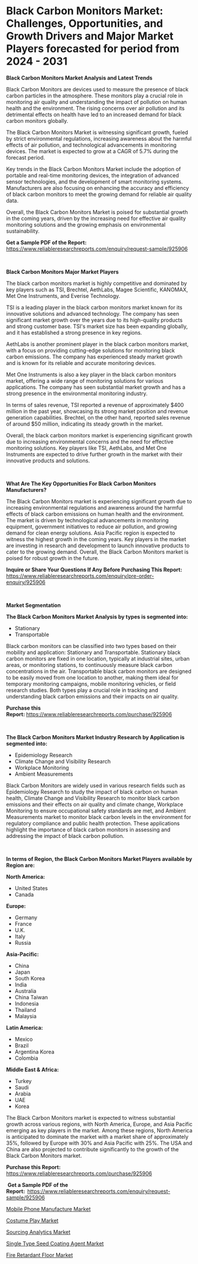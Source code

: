 <p><h1>Black Carbon Monitors Market: Challenges, Opportunities, and Growth Drivers and Major Market Players forecasted for period from 2024 - 2031</h1></p><p><strong>Black Carbon Monitors Market Analysis and Latest Trends</strong></p>
<p><p>Black Carbon Monitors are devices used to measure the presence of black carbon particles in the atmosphere. These monitors play a crucial role in monitoring air quality and understanding the impact of pollution on human health and the environment. The rising concerns over air pollution and its detrimental effects on health have led to an increased demand for black carbon monitors globally.</p><p>The Black Carbon Monitors Market is witnessing significant growth, fueled by strict environmental regulations, increasing awareness about the harmful effects of air pollution, and technological advancements in monitoring devices. The market is expected to grow at a CAGR of 5.7% during the forecast period.</p><p>Key trends in the Black Carbon Monitors Market include the adoption of portable and real-time monitoring devices, the integration of advanced sensor technologies, and the development of smart monitoring systems. Manufacturers are also focusing on enhancing the accuracy and efficiency of black carbon monitors to meet the growing demand for reliable air quality data.</p><p>Overall, the Black Carbon Monitors Market is poised for substantial growth in the coming years, driven by the increasing need for effective air quality monitoring solutions and the growing emphasis on environmental sustainability.</p></p>
<p><strong>Get a Sample PDF of the Report:&nbsp;</strong> <a href="https://www.reliableresearchreports.com/enquiry/request-sample/925906">https://www.reliableresearchreports.com/enquiry/request-sample/925906</a></p>
<p>&nbsp;</p>
<p><strong>Black Carbon Monitors Major Market Players</strong></p>
<p><p>The black carbon monitors market is highly competitive and dominated by key players such as TSI, Brechtel, AethLabs, Magee Scientific, KANOMAX, Met One Instruments, and Everise Technology. </p><p>TSI is a leading player in the black carbon monitors market known for its innovative solutions and advanced technology. The company has seen significant market growth over the years due to its high-quality products and strong customer base. TSI's market size has been expanding globally, and it has established a strong presence in key regions.</p><p>AethLabs is another prominent player in the black carbon monitors market, with a focus on providing cutting-edge solutions for monitoring black carbon emissions. The company has experienced steady market growth and is known for its reliable and accurate monitoring devices.</p><p>Met One Instruments is also a key player in the black carbon monitors market, offering a wide range of monitoring solutions for various applications. The company has seen substantial market growth and has a strong presence in the environmental monitoring industry.</p><p>In terms of sales revenue, TSI reported a revenue of approximately $400 million in the past year, showcasing its strong market position and revenue generation capabilities. Brechtel, on the other hand, reported sales revenue of around $50 million, indicating its steady growth in the market.</p><p>Overall, the black carbon monitors market is experiencing significant growth due to increasing environmental concerns and the need for effective monitoring solutions. Key players like TSI, AethLabs, and Met One Instruments are expected to drive further growth in the market with their innovative products and solutions.</p></p>
<p>&nbsp;</p>
<p><strong>What Are The Key Opportunities For Black Carbon Monitors Manufacturers?</strong></p>
<p><p>The Black Carbon Monitors market is experiencing significant growth due to increasing environmental regulations and awareness around the harmful effects of black carbon emissions on human health and the environment. The market is driven by technological advancements in monitoring equipment, government initiatives to reduce air pollution, and growing demand for clean energy solutions. Asia Pacific region is expected to witness the highest growth in the coming years. Key players in the market are investing in research and development to launch innovative products to cater to the growing demand. Overall, the Black Carbon Monitors market is poised for robust growth in the future.</p></p>
<p><strong>Inquire or Share Your Questions If Any Before Purchasing This Report:</strong> <a href="https://www.reliableresearchreports.com/enquiry/pre-order-enquiry/925906">https://www.reliableresearchreports.com/enquiry/pre-order-enquiry/925906</a></p>
<p>&nbsp;</p>
<p><strong>Market Segmentation</strong></p>
<p><strong>The Black Carbon Monitors Market Analysis by types is segmented into:</strong></p>
<p><ul><li>Stationary</li><li>Transportable</li></ul></p>
<p><p>Black carbon monitors can be classified into two types based on their mobility and application: Stationary and Transportable. Stationary black carbon monitors are fixed in one location, typically at industrial sites, urban areas, or monitoring stations, to continuously measure black carbon concentrations in the air. Transportable black carbon monitors are designed to be easily moved from one location to another, making them ideal for temporary monitoring campaigns, mobile monitoring vehicles, or field research studies. Both types play a crucial role in tracking and understanding black carbon emissions and their impacts on air quality.</p></p>
<p><strong>Purchase this Report:&nbsp;</strong><a href="https://www.reliableresearchreports.com/purchase/925906">https://www.reliableresearchreports.com/purchase/925906</a></p>
<p>&nbsp;</p>
<p><strong>The Black Carbon Monitors Market Industry Research by Application is segmented into:</strong></p>
<p><ul><li>Epidemiology Research</li><li>Climate Change and Visibility Research</li><li>Workplace Monitoring</li><li>Ambient Measurements</li></ul></p>
<p><p>Black Carbon Monitors are widely used in various research fields such as Epidemiology Research to study the impact of black carbon on human health, Climate Change and Visibility Research to monitor black carbon emissions and their effects on air quality and climate change, Workplace Monitoring to ensure occupational safety standards are met, and Ambient Measurements market to monitor black carbon levels in the environment for regulatory compliance and public health protection. These applications highlight the importance of black carbon monitors in assessing and addressing the impact of black carbon pollution.</p></p>
<p>&nbsp;</p>
<p><strong>In terms of Region, the Black Carbon Monitors Market Players available by Region are:</strong></p>
<p>
    <p> <strong> North America: </strong>
        <ul>
            <li>United States</li>
            <li>Canada</li>
        </ul>
        </p> 
    <p> <strong> Europe: </strong>
        <ul>
            <li>Germany</li>
            <li>France</li>
            <li>U.K.</li>
            <li>Italy</li>
            <li>Russia</li>
        </ul>
        </p> 
    <p> <strong> Asia-Pacific: </strong>
        <ul>
            <li>China</li>
            <li>Japan</li>
            <li>South Korea</li>
            <li>India</li>
            <li>Australia</li>
            <li>China Taiwan</li>
            <li>Indonesia</li>
            <li>Thailand</li>
            <li>Malaysia</li>
        </ul>
        </p> 
    <p> <strong> Latin America: </strong>
        <ul>
            <li>Mexico</li>
            <li>Brazil</li>
            <li>Argentina Korea</li>
            <li>Colombia</li>
        </ul>
        </p> 
    <p> <strong> Middle East & Africa: </strong>
        <ul>
            <li>Turkey</li>
            <li>Saudi</li>
            <li>Arabia</li>
            <li>UAE</li>
            <li>Korea</li>
        </ul>
    </p>
    </p>
<p><p>The Black Carbon Monitors market is expected to witness substantial growth across various regions, with North America, Europe, and Asia Pacific emerging as key players in the market. Among these regions, North America is anticipated to dominate the market with a market share of approximately 35%, followed by Europe with 30% and Asia Pacific with 25%. The USA and China are also projected to contribute significantly to the growth of the Black Carbon Monitors market.</p></p>
<p><strong>Purchase this Report: </strong><a href="https://www.reliableresearchreports.com/purchase/925906">https://www.reliableresearchreports.com/purchase/925906</a></p>
<p>&nbsp;<strong>Get a Sample PDF of the Report:&nbsp;&nbsp;</strong><a href="https://www.reliableresearchreports.com/enquiry/request-sample/925906">https://www.reliableresearchreports.com/enquiry/request-sample/925906</a></p>
<p><strong></strong></p>
<p><p><a href="https://medium.com/@juliecastro06/mobile-phone-manufacture-market-analysis-its-cagr-market-segmentation-and-global-industry-8a90a4df65a6">Mobile Phone Manufacture Market</a></p><p><a href="https://medium.com/@tiffanytran1905/costume-play-market-competitive-analysis-market-trends-and-forecast-to-2031-655d1c200b9e">Costume Play Market</a></p><p><a href="https://medium.com/@tiffanytran1905/sourcing-analytics-market-size-and-market-trends-complete-industry-overview-2024-to-2031-b7314c0f53fd">Sourcing Analytics Market</a></p><p><a href="https://github.com/bracarafogo/Market-Research-Report-List-2/blob/main/single-type-seed-coating-agent-market.md">Single Type Seed Coating Agent Market</a></p><p><a href="https://github.com/abdelrhmankishk22/Market-Research-Report-List-3/blob/main/fire-retardant-floor-market.md">Fire Retardant Floor Market</a></p></p>